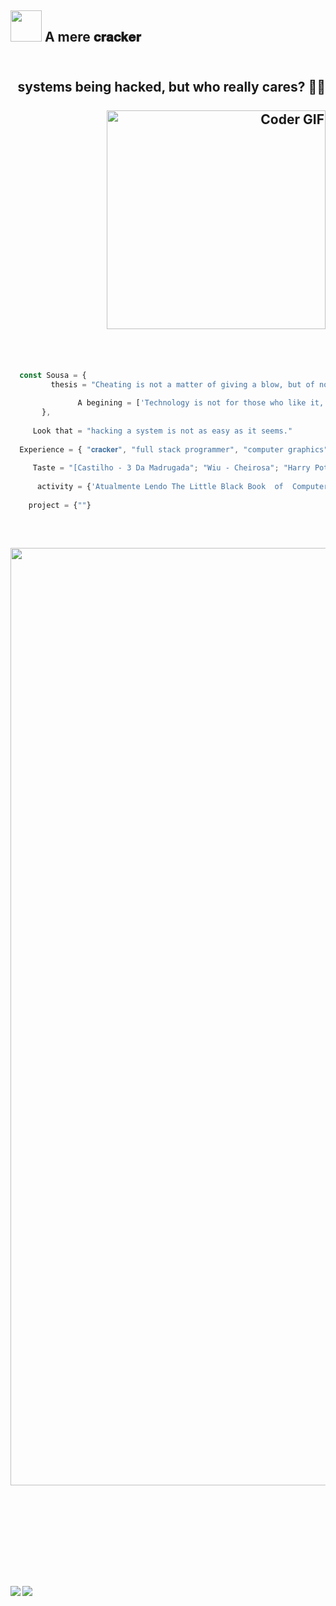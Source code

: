   ## <img src="https://raw.githubusercontent.com/alexnaiman/alexnaiman/master/resources/welcomeglitch.gif" width="50px" /> A mere 𝐜𝐫𝐚𝐜𝐤𝐞𝐫
<div align="center">
 
  <h2 align="right">
 <abc>
   
  <br> systems being hacked, but who really cares? 👨‍💻 <br>
  <br>
    <img src="https://media.giphy.com/media/SWoSkN6DxTszqIKEqv/giphy.gif" alt="Coder GIF" width="350">
 </abc>
</h2>  
  
   <br>
  
  <div align="left">
       
       
```javascript
  
  const Sousa = {
         thesis = "Cheating is not a matter of giving a blow, but of not having character"
  
               A begining = ['Technology is not for those who like it, but for those who have a gift']
       },
     
     Look that = "hacking a system is not as easy as it seems."
  
  Experience = { "𝐜𝐫𝐚𝐜𝐤𝐞𝐫", "full stack programmer", "computer graphics", "3D editor" ; }
  
     Taste = "[Castilho - 3 Da Madrugada"; "Wiu - Cheirosa"; "Harry Potter"; "Ler livros tecnologicos";]
  
      activity = {'Atualmente Lendo The Little Black Book  of  Computer Viruses'} {;
    
    project = {""}

  
  ```
    
  
</div>
  
  <br>

<img src="https://github.com/TheDudeThatCode/TheDudeThatCode/blob/master/Assets/Mario_Gameplay.gif" alt="Mario Game" width="1500">

<br>
  
  <br>
   
   <br/><br/>
 <br/><br/>
  
 <br/><br/>
   <p align="right">
<img align="left" src="https://github-readme-stats.vercel.app/api?username=SousaOfcyber&theme=tokyonight&show_icons=true" />

<img align="left" src="https://github-readme-stats.vercel.app/api/top-langs/?username=SousaOfcyber&theme=tokyonight&show_icons=true" />

</p>
